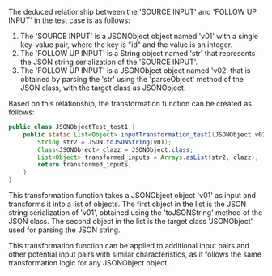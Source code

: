 The deduced relationship between the 'SOURCE INPUT' and 'FOLLOW UP INPUT' in the test case is as follows:

1. The 'SOURCE INPUT' is a JSONObject object named 'v01' with a single key-value pair, where the key is "id" and the value is an integer.
2. The 'FOLLOW UP INPUT' is a String object named 'str' that represents the JSON string serialization of the 'SOURCE INPUT'.
3. The 'FOLLOW UP INPUT' is a JSONObject object named 'v02' that is obtained by parsing the 'str' using the 'parseObject' method of the JSON class, with the target class as JSONObject.

Based on this relationship, the transformation function can be created as follows:

```java
public class JSONObjectTest_test1 {
    public static List<Object> inputTransformation_test1(JSONObject v01) {
        String str2 = JSON.toJSONString(v01);
        Class<JSONObject> clazz = JSONObject.class;
        List<Object> transformed_inputs = Arrays.asList(str2, clazz);
        return transformed_inputs;
    }
}
```

This transformation function takes a JSONObject object 'v01' as input and transforms it into a list of objects. The first object in the list is the JSON string serialization of 'v01', obtained using the 'toJSONString' method of the JSON class. The second object in the list is the target class 'JSONObject' used for parsing the JSON string.

This transformation function can be applied to additional input pairs and other potential input pairs with similar characteristics, as it follows the same transformation logic for any JSONObject object.
